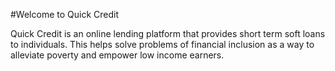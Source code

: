 #Welcome to Quick Credit

Quick Credit is an online lending platform that provides short term soft loans to individuals. 
This helps solve problems of financial inclusion as a way to alleviate poverty and empower low income earners.

